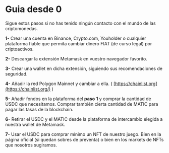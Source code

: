 # Guia desde 0

Sigue estos pasos si no has tenido ningún contacto con el mundo de las criptomonedas.

**1-** Crear una cuenta en Binance, Crypto.com, Youholder o cualquier plataforma fiable que permita cambiar dinero FIAT (de curso legal) por criptoactivos.

**2-** Descargar la extensión Metamask en vuestro navegador favorito.

**3-** Crear una wallet en dicha extensión, siguiendo sus recomendaciones de seguridad.

**4-** Añadir la red Polygon Mainnet y cambiar a ella. ( [https://chainlist.org](https://chainlist.org/) )

**5-** Añadir fondos en la plataforma del **paso** **1** y comprar la cantidad de USDC que necesitamos. Comprar también cierta cantidad de MATIC para pagar las tasas de la blockchain.

**6-** Retirar el USDC y el MATIC desde la plataforma de intercambio elegida a nuestra wallet de Metamask.&#x20;

**7**- Usar el USDC para comprar mínimo un NFT de nuestro juego. Bien en la página oficial (si quedan sobres de preventa) o bien en los markets de NFTs que nosotros sugiramos.
